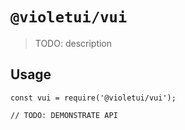 # `@violetui/vui`

> TODO: description

## Usage

```
const vui = require('@violetui/vui');

// TODO: DEMONSTRATE API
```
